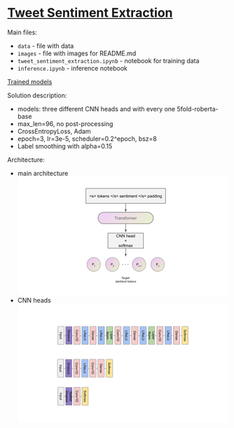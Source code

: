 # [Tweet Sentiment Extraction](https://www.kaggle.com/c/tweet-sentiment-extraction/overview)

Main files:
 * `data` - file with data
 * `images` - file with images for README.md
 * `tweet_sentiment_extraction.ipynb` - notebook for training data
 * `inference.ipynb` - inference notebook

[Trained models](https://drive.google.com/drive/folders/1EfYtwnyqClOHaxjZLYANPzIXVsk3rSgS?usp=sharing)

Solution description:
 * models: three different CNN heads and with every one 5fold-roberta-base
 * max_len=96, no post-processing
 * CrossEntropyLoss, Adam
 * epoch=3, lr=3e-5, scheduler=0.2^epoch, bsz=8
 * Label smoothing with alpha=0.15

Architecture:
 * main architecture
![Architecture](images/Architecture.png)
 * CNN heads
![CNN heads](images/CNN%20heads.png)

 

